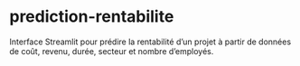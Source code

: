 # prediction-rentabilite
Interface Streamlit pour prédire la rentabilité d’un projet à partir de données de coût, revenu, durée, secteur et nombre d’employés.
